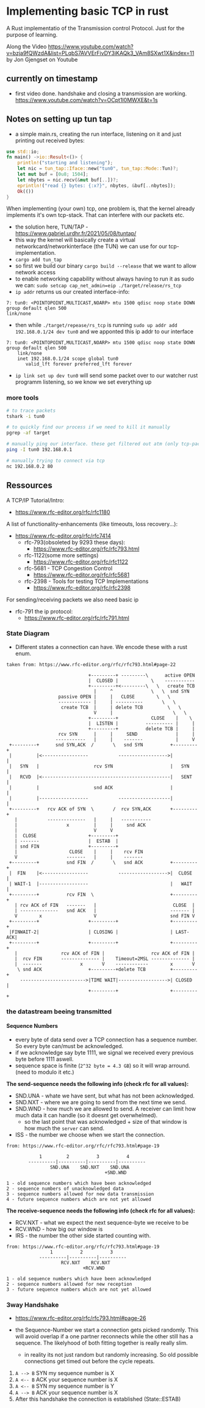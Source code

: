 # Implementing basic TCP in rust

A Rust implementatio of the Transmission control Protocol. Just for the purpose of learning.

Along the Video https://www.youtube.com/watch?v=bzja9fQWzdA&list=PLqbS7AVVErFivDY3iKAQk3_VAm8SXwt1X&index=11 by Jon Gjengset on Youtube

## currently on timestamp
- first video done. handshake and closing a transmission are working.
https://www.youtube.com/watch?v=OCpt1I0MWXE&t=1s

## Notes on setting up tun tap
- a simple main.rs, creating the run interface, listening on it and just printing out received bytes:
```rs
use std::io;
fn main() ->io::Result<()> {
    println!("starting and listening");
    let nic = tun_tap::Iface::new("tun0", tun_tap::Mode::Tun)?;
    let mut buf = [0u8; 1504];
    let nbytes = nic.recv(&mut buf[..])?;
    eprintln!("read {} bytes: {:x?}", nbytes, &buf[..nbytes]);
    Ok(())
}
```

When implementing (your own) tcp, one problem is, that the kernel already implements it's own tcp-stack. That can interfere with our packets etc.
- the solution here, TUN/TAP - https://www.gabriel.urdhr.fr/2021/05/08/tuntap/
- this way the kernel will basically create a virtual networkcard/networkinterface (the TUN) we can use for our tcp-implementation.
- `cargo add tun_tap`
- so first we build our binary `cargo build --release` that we want to allow network access
- to enable networking capability without always having to run it as sudo we can: `sudo setcap cap_net_admin=eip ./target/release/rs_tcp`
- `ip addr` returns us our created interface-info: 
```
7: tun0: <POINTOPOINT,MULTICAST,NOARP> mtu 1500 qdisc noop state DOWN group default qlen 500    
link/none
```
- then while `./target/repease/rs_tcp` is running `sudo up addr add 192.168.0.1/24 dev tun0` and we apponted this ip addr to our interface
```
7: tun0: <POINTOPOINT,MULTICAST,NOARP> mtu 1500 qdisc noop state DOWN group default qlen 500
    link/none 
    inet 192.168.0.1/24 scope global tun0
       valid_lft forever preferred_lft forever
```
- `ip link set up dev tun0` will send some packet over to our watcher rust programm listening, so we know we set everything up

### more tools
```sh
# to trace packets
tshark -i tun0

# to quickly find our process if we need to kill it manually
pgrep -af target

# manually ping our interface. these get filtered out atm (only tcp-packets continue to get parsed)
ping -I tun0 192.168.0.1

# manually trying to connect via tcp
nc 192.168.0.2 80

```


## Ressources
A TCP/IP Tutorial/Intro:
- https://www.rfc-editor.org/rfc/rfc1180

A list of functionality-enhancements (like timeouts, loss recovery...):
- https://www.rfc-editor.org/rfc/rfc7414
    - rfc-793(obsoleted by 9293 these days):
        - https://www.rfc-editor.org/rfc/rfc793.html
    - rfc-1122(some more settings)
        - https://www.rfc-editor.org/rfc/rfc1122
    - rfc-5681 - TCP Congestion Control
        - https://www.rfc-editor.org/rfc/rfc5681
    - rfc-2398 - Tools for testing TCP Implementations
        - https://www.rfc-editor.org/rfc/rfc2398

For sending/receiving packets we also need basic ip
- rfc-791 the ip protocol:
    - https://www.rfc-editor.org/rfc/rfc791.html

### State Diagram
- Different states a connection can have. We encode these with a rust enum.
```
taken from: https://www.rfc-editor.org/rfc/rfc793.html#page-22

                              +---------+ ---------\      active OPEN
                              |  CLOSED |            \    -----------
                              +---------+<---------\   \   create TCB
                                |     ^              \   \  snd SYN
                   passive OPEN |     |   CLOSE        \   \
                   ------------ |     | ----------       \   \
                    create TCB  |     | delete TCB         \   \
                                V     |                      \   \
                              +---------+            CLOSE    |    \
                              |  LISTEN |          ---------- |     |
                              +---------+          delete TCB |     |
                   rcv SYN      |     |     SEND              |     |
                  -----------   |     |    -------            |     V
 +---------+      snd SYN,ACK  /       \   snd SYN          +---------+
 |         |<-----------------           ------------------>|         |
 |   SYN   |                    rcv SYN                     |   SYN   |
 |   RCVD  |<-----------------------------------------------|   SENT  |
 |         |                    snd ACK                     |         |
 |         |------------------           -------------------|         |
 +---------+   rcv ACK of SYN  \       /  rcv SYN,ACK       +---------+
   |           --------------   |     |   -----------
   |                  x         |     |     snd ACK
   |                            V     V
   |  CLOSE                   +---------+
   | -------                  |  ESTAB  |
   | snd FIN                  +---------+
   |                   CLOSE    |     |    rcv FIN
   V                  -------   |     |    -------
 +---------+          snd FIN  /       \   snd ACK          +---------+
 |  FIN    |<-----------------           ------------------>|  CLOSE  |
 | WAIT-1  |------------------                              |   WAIT  |
 +---------+          rcv FIN  \                            +---------+
   | rcv ACK of FIN   -------   |                            CLOSE  |
   | --------------   snd ACK   |                           ------- |
   V        x                   V                           snd FIN V
 +---------+                  +---------+                   +---------+
 |FINWAIT-2|                  | CLOSING |                   | LAST-ACK|
 +---------+                  +---------+                   +---------+
   |                rcv ACK of FIN |                 rcv ACK of FIN |
   |  rcv FIN       -------------- |    Timeout=2MSL -------------- |
   |  -------              x       V    ------------        x       V
    \ snd ACK                 +---------+delete TCB         +---------+
     ------------------------>|TIME WAIT|------------------>| CLOSED  |
                              +---------+                   +---------+
```

### the datastream beeing transmitted

#### Sequence Numbers
- every byte of data send over a TCP connection has a sequence number. So every byte can/must be acknowledged.
- if we acknowledge say byte 1111, we signal we received every previous byte before 1111 aswell.
- sequence space is finite (`2^32 byte = 4.3 GB`) so it will wrap arround. (need to modulo it etc.)

**The send-sequence needs the following info (check rfc for all values):**

- SND.UNA - whate we have sent, but what has not been acknowledged.
- SND.NXT - where we are going to send from the next time we send.
- SND.WND - how much we are allowed to send. A receiver can limit how much data it can handle (so it doesnt get overwhelmed).
    - so the last point that was acknowledged + size of that window is how much the `server` can send.
- ISS - the number we choose when we start the connection.

```
from: https://www.rfc-editor.org/rfc/rfc793.html#page-19

            1         2          3          4
        ----------|----------|----------|----------
                SND.UNA    SND.NXT    SND.UNA
                                    +SND.WND

1 - old sequence numbers which have been acknowledged
2 - sequence numbers of unacknowledged data
3 - sequence numbers allowed for new data transmission
4 - future sequence numbers which are not yet allowed
```

**The receive-sequence needs the following info (check rfc for all values):**

- RCV.NXT - what we expect the next sequence-byte we receive to be
- RCV.WND - how big our window is
- IRS - the number the other side started counting with.

```
from: https://www.rfc-editor.org/rfc/rfc793.html#page-19
                1          2          3
            ----------|----------|----------
                    RCV.NXT    RCV.NXT
                            +RCV.WND

1 - old sequence numbers which have been acknowledged
2 - sequence numbers allowed for new reception
3 - future sequence numbers which are not yet allowed
```

### 3way Handshake 
- https://www.rfc-editor.org/rfc/rfc793.html#page-26

- the Sequence-Number we start a connection gets picked randomly. This will avoid overlap if a one partner reconnects while the other still has a sequence. The likelyhood of both fitting together is really really slim.
    - in reality its not just random but randomly increasing. So old possible connections get timed out before the cycle repeats.

1. `A --> B` SYN my sequence number is X
2. `A <-- B` ACK your sequence number is X
3. `A <-- B` SYN my sequence number is Y
4. `A --> B` ACK your sequence number is X
5. After this handshake the connection is established (State::ESTAB)
